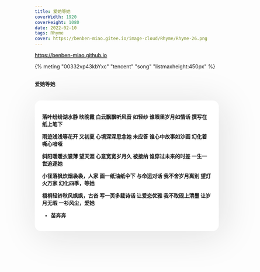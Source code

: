 ```yaml
---
title: 爱她等她
coverWidth: 1920
coverHeight: 1080
date: 2022-02-10
tags: Rhyme
cover: https://benben-miao.gitee.io/image-cloud/Rhyme/Rhyme-26.png
---
```


<!-- <div style="background-color: #eeeeee; width: 120px; padding:5px 20px; border-radius: 3px;">Read More</div> -->
<!-- more -->

<div class="card">
  <a href="https://benben-miao.github.io" style="text-shadow: 1px 1px 3px #888;">https://benben-miao.github.io</a>
</div>

{% meting "00332vp43kbYxc" "tencent" "song" "listmaxheight:450px" %}

## 
#### 爱她等她
<br/>
<div class="rhyme">

落叶纷纷湖水静
映晚霞
白云飘飘听风音
如轻纱
谁眼里岁月如情话
撰写在纸上笔下

雨迹浅浅等花开
又初夏
心境深深思念她
未应答
谁心中故事如沙画
幻化着嘶心喑哑

斜阳暖暖衣裳薄
望天涯
心意宽宽岁月久
被接纳
谁穿过未来的时差
一生一世追逐她

小径落枫炊烟袅袅，人家
画一纸油纸仐下
与命运对话
我不舍岁月离别
望灯火万家
幻化四季，等她

梧桐轻铃秋风飒飒，古沓
写一页多载诗话
让爱恋优雅
我不取砚上清墨
让岁月无暇
一衫风尘，爱她

- 苗奔奔
</div>

<style>
.rhyme {
  border-radius: 17px;
  background: #ffffff;
  box-shadow:  9px 9px 100px #dedede,
              -9px -9px 100px #ffffff;
  padding: 20px;
  font-family: 'YouYuan';
  font-weight: bold;
  font-size: 1.0em;
}
</style>
